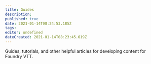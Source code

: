 ```yaml
---
title: Guides
description: 
published: true
date: 2021-01-14T08:24:53.185Z
tags: 
editor: undefined
dateCreated: 2021-01-14T08:23:45.619Z
---
```


Guides, tutorials, and other helpful articles for developing content for Foundry VTT.